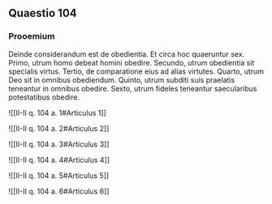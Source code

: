 ## Quaestio 104

### Prooemium

Deinde considerandum est de obedientia. Et circa hoc quaeruntur sex. Primo, utrum homo debeat homini obedire. Secundo, utrum obedientia sit specialis virtus. Tertio, de comparatione eius ad alias virtutes. Quarto, utrum Deo sit in omnibus obediendum. Quinto, utrum subditi suis praelatis teneantur in omnibus obedire. Sexto, utrum fideles teneantur saecularibus potestatibus obedire.

![[II-II q. 104 a. 1#Articulus 1]]

![[II-II q. 104 a. 2#Articulus 2]]

![[II-II q. 104 a. 3#Articulus 3]]

![[II-II q. 104 a. 4#Articulus 4]]

![[II-II q. 104 a. 5#Articulus 5]]

![[II-II q. 104 a. 6#Articulus 6]]

